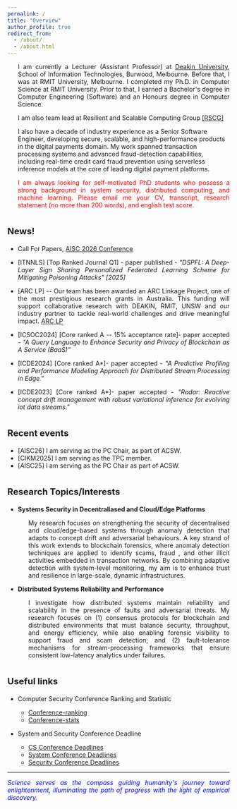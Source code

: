 ```yaml
---
permalink: /
title: "Overview" 
author_profile: true
redirect_from: 
  - /about/
  - /about.html
---
```


<span style="text-align: justify;"></span>
  <ul style="text-align: justify;"> I am currently a Lecturer (Assistant Professor) at <a href="https://www.deakin.edu.au/">Deakin University</a>, School of Information Technologies, Burwood, Melbourne. Before that, I was at RMIT University, Melbourne. I completed my Ph.D. in Computer Science at RMIT University. Prior to that, I earned a Bachelor's degree in Computer Engineering (Software) and an Honours degree in Computer Science. </ul>
  
  <ul>I am also team lead at Resilient and Scalable Computing Group <a href="https://rscg-research.gitlab.io/rscg.gitlab.io">[RSCG]</a></ul>
  
  <ul> I also have a decade of industry experience as a Senior Software Engineer, developing secure, scalable, and high-performance products in the digital payments domain. My work spanned transaction processing systems and advanced fraud-detection capabilities, including real-time credit card fraud prevention using serverless inference models at the core of leading digital payment platforms.</ul>

  <ul style="text-align: justify; color: red"> I am always looking for self-motivated PhD students who possess a strong background in system security, distributed computing, and machine learning. Please email me your CV, transcript, research statement (no more than 200 words), and english test score. </ul>


<span style="font-size:20px;">News!</span>
======
<span style=" text-align: justify;"> 
   
  * Call For Papers, <a href="https://sites.google.com/view/aisc2026">AISC 2026 Conference</a> 
  * [ITNNLS] [Top Ranked Journal Q1] - paper published - <span style="font-style: italic;">"DSPFL: A Deep-Layer Sign Sharing Personalized Federated Learning Scheme for Mitigating Poisoning Attacks" [2025]</span> 

  * [ARC LP] -- Our team has been awarded an ARC Linkage Project, one of the most prestigious research grants in Australia. This funding will support collaborative research with DEAKIN, RMIT, UNSW and our industry partner to tackle real-world challenges and drive meaningful impact.
    <a href= "https://rms.arc.gov.au/RMS/Report/Download/Report/a3f6be6e-33f7-4fb5-98a6-7526aaa184cf/277">ARC LP</a>

  * [ICSOC2024] [Core ranked A -- 15% acceptance rate]- paper accepted - <span style="font-style: italic;">"A Query Language to Enhance Security and Privacy of Blockchain as A Service (BaaS)"</span> 

  * [ICDE2024] [Core ranked A*]- paper accepted - <span style="font-style: italic;"> "A Predictive Profiling and Performance Modeling Approach for Distributed Stream Processing in Edge."</span>

  * [ICDE2023] [Core ranked A*]- paper accepted - <span style="font-style: italic;"> "Radar: Reactive concept drift management with robust variational inference for evolving iot data streams."</span>

<span style="font-size:20px;">Recent events</span>
======

  * [AISC26] I am serving as the PC Chair, as part of ACSW.
  * [CIKM2025] I am serving as the TPC member.
  * [AISC25] I am serving as the PC Chair as part of ACSW.
 
<span style="font-size:20px;">Research Topics/Interests</span>
======

<span style=" text-align: justify;"> 

  * <strong>Systems Security in Decentraliased and Cloud/Edge Platforms</strong>
    <ul style=" text-align: justify;"> My research focuses on strengthening the security of decentralised and cloud/edge-based systems through anomaly detection that adapts to concept drift and adversarial behaviours. A key strand of this work extends to blockchain forensics, where anomaly detection techniques are applied to <span style="font-style: bold"> identify scams, fraud </span>, and other illicit activities embedded in transaction networks. By combining adaptive detection with system-level monitoring, my aim is to enhance trust and resilience in large-scale, dynamic infrastructures.</ul>

  * <strong>Distributed Systems Reliability and Performance</strong>
      <ul style=" text-align: justify;"> I investigate how distributed systems maintain reliability and scalability in the presence of faults and adversarial threats. My research focuses on (1) consensus protocols for blockchain and distributed environments that must balance security, throughput, and energy efficiency, while also enabling forensic visibility to support fraud and scam detection; and (2) fault-tolerance mechanisms for stream-processing frameworks that ensure consistent low-latency analytics under failures.</ul>

<!--   
<span style="font-size:20px;">Current Projects</span>
======

<span style=" text-align: justify;">  
 
  * <strong>CRC-P Project:</strong> Fraud detection within digital payment systems, more specifically cryptocurreny transactions. Our project aims to develop a digital platform consisting of novel anti-fraud and anti-money laundering techniques, to align Crypto transactions with traditional payment options such as credit cards.  

  * <strong>Cryptocurrency scams:</strong> the goal is to understand how the scams work, how to detect them, and scammers's tactics.  

  * <strong>Distributed Systems Scalability/Performance:</strong> The project aims to improve the scalability and performance of distributed systems. We focus on developing a new consensus algorithm that can be used in distributed systems to improve their performance and scalability. -->

<span style="font-size:20px;">Useful links</span>
======
  * Computer Security Conference Ranking and Statistic
     * <a href= "http://jianying.space/conference-ranking.html">Conference-ranking</a>
     * <a href="http://faculty.cs.tamu.edu/guofei/sec_conf_stat.htm">Conference-stats</a>

  * System and Security Conference Deadline
     * <a href="https://cs-deadlines.cin.ufpe.br/"> CS Conference Deadlines </a>
     * <a href="https://dants.github.io/index_sysvenues_deadline.html"> System Conference Deadlines </a>
     * <a href= "https://sec-deadlines.github.io/">Security Conference Deadlines</a>

***
<span style="font-style: italic; color:blue;"> Science serves as the compass guiding humanity's journey toward enlightenment, illuminating the path of progress with the light of empirical discovery.</span>
